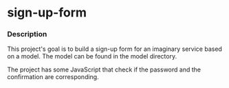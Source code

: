 # sign-up-form

### Description

This project's goal is to build a sign-up form for an imaginary service based on a model.
The model can be found in the model directory.

The project has some JavaScript that check if the password and the confirmation are corresponding.